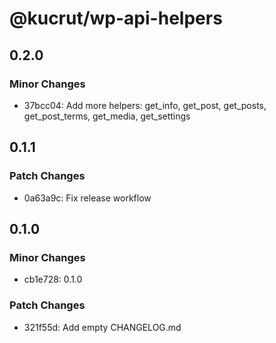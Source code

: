 # @kucrut/wp-api-helpers

## 0.2.0

### Minor Changes

- 37bcc04: Add more helpers: get_info, get_post, get_posts, get_post_terms, get_media, get_settings

## 0.1.1

### Patch Changes

- 0a63a9c: Fix release workflow

## 0.1.0

### Minor Changes

- cb1e728: 0.1.0

### Patch Changes

- 321f55d: Add empty CHANGELOG.md

